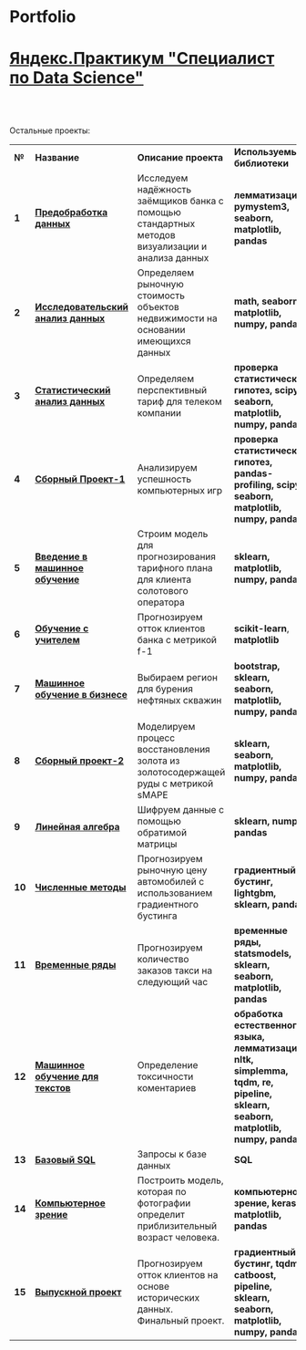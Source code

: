 # Portfolio
<!DOCTYPE html>
<html>
 <head>
  <meta charset="utf-8">
 </head>
 <body>
<h1><a href="https://praktikum.yandex.ru/data-scientist/" target="_blank">Яндекс.Практикум "Специалист по Data Science"</a></h1>
<br/><br/>


Остальные проекты:

<table>
  
<tr>
<td><b>№</b></td>
<td><b>Название</b></td>
<td><b>Описание проекта</b></td>
<td><b>Используемые библиотеки</b></td>
</tr>
  
<tr>
<td><b>1</b></td>
<td><a href= target="_blank"><b>Предобработка данных</b></a></td>
<td>Исследуем надёжность заёмщиков банка с помощью стандартных методов визуализации и анализа данных</td>
<td> <b>лемматизация, pymystem3, seaborn, matplotlib, pandas</b></td>
</tr>

<tr>
<td><b>2</b></td>
<td><a href= target="_blank"><b>Исследовательский анализ данных</b></a></td>
<td>Определяем рыночную стоимость объектов недвижимости на основании имеющихся данных</td>
<td><b>math, seaborn, matplotlib, numpy, pandas</b></td>
</tr>

<tr>
<td><b>3</b></td>
<td><a href= target="_blank"><b>Статистический анализ данных</b></a></td>
<td>Определяем перспективный тариф для телеком компании</td>
<td><b>проверка статистических гипотез, scipy, seaborn, matplotlib, numpy, pandas</b></td>
</tr>

<tr>
<td><b>4</b></td>
<td><a href= target="_blank"><b>Сборный Проект-1</b></a></td>
<td>Анализируем успешность компьютерных игр</td>
<td><b>проверка статистических гипотез, pandas-profiling, scipy, seaborn, matplotlib, numpy, pandas</b></td>
</tr>

<tr>
<td><b>5</b></td>
<td><a href= target="_blank"><b>Введение в машинное обучение</b></a></td>
<td>Строим модель для прогнозирования тарифного плана для клиента солотового оператора</td>
<td><b>sklearn, matplotlib, numpy, pandas</b></td>
</tr>

<tr>
<td><b>6</b></td>
<td><a href= target="_blank"><b>Обучение с учителем</b></a></td>
<td>Прогнозируем отток клиентов банка с метрикой f-1</td>
<td><b>scikit-learn</b>, <b>matplotlib</b></td>
</tr>

<tr>
<td><b>7</b></td>
<td><a href= target="_blank"><b>Машинное обучение в бизнесе</b></a></td>
<td>Выбираем регион для бурения нефтяных скважин</td>
<td><b>bootstrap, sklearn, seaborn, matplotlib, numpy, pandas</b></td>
</tr>

<tr>
<td><b>8</b></td>
<td><a href= target="_blank"><b>Сборный проект-2</b></a></td>
<td>Моделируем процесс восстановления золота из золотосодержащей руды с метрикой sMAPE</td>
<td><b>sklearn, seaborn, matplotlib, numpy, pandas</b></td>
</tr>

<tr>
<td><b>9</b></td>
<td><a href= target="_blank"><b>Линейная алгебра</b></a></td>
<td>Шифруем данные с помощью обратимой матрицы</td>
<td><b>sklearn, numpy, pandas</b></td>
</tr>

<tr>
<td><b>10</b></td>
<td><a href= target="_blank"><b>Численные методы</b></a></td>
<td>Прогнозируем рыночную цену автомобилей с использованием градиентного бустинга</td>
<td><b>градиентный бустинг, lightgbm, sklearn, pandas</b></td>
</tr>

<tr>
<td><b>11</b></td>
<td><a href= target="_blank"><b>Временные ряды</b></a></td>
<td>Прогнозируем количество заказов такси на следующий час</td>
<td><b>временные ряды, statsmodels, sklearn, seaborn, matplotlib, pandas</b></td>
</tr>

<tr>
<td><b>12</b></td>
<td><a href="XXX" target="_blank"><b>Машинное обучение для текстов</b></a></td>
<td>Определение токсичности коментариев</td>
<td><b>обработка естественного языка, лемматизация, nltk, simplemma, tqdm, re, pipeline, sklearn, seaborn, matplotlib, numpy, pandas</b></td>
</tr>

<tr>
<td><b>13</b></td>
<td><a href="XXX" target="_blank"><b>Базовый SQL</b></a></td>
<td>Запросы к базе данных</td>
<td><b> SQL </b></td>
</tr>
</body>

<tr>
<td><b>14</b></td>
<td><a href="XXX" target="_blank"><b>Компьютерное зрение</b></a></td>
<td>Построить модель, которая по фотографии определит приблизительный возраст человека.</td>
<td><b>компьютерное зрение, keras, matplotlib, pandas</b></td>
</tr>

<tr>
<td><b>15</b></td>
<td><a href="https://github.com/AlexanderaIshchenko/Portfolio/blob/main/Project_15/Телеком.ipynb" target="_blank"><b>Выпускной проект</b></a></td>
<td>Прогнозируем отток клиентов на основе исторических данных. Финальный проект.</td>
<td><b>градиентный бустинг, tqdm, catboost, pipeline, sklearn, seaborn, matplotlib, numpy, pandas</b></td>
</tr>

</table>
